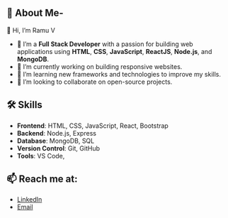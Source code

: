 ## 🚀 About Me-
👋 Hi, I’m Ramu V
- 👀 I’m a **Full Stack Developer** with a passion for building web applications using **HTML**, **CSS**, **JavaScript**, **ReactJS**, **Node.js**, and **MongoDB**.
- 🔭 I’m currently working on building responsive websites.
- 🌱 I’m learning new frameworks and technologies to improve my skills.
- 👯 I’m looking to collaborate on open-source projects.
 
## 🛠️ Skills
- **Frontend**: HTML, CSS, JavaScript, React, Bootstrap
- **Backend**: Node.js, Express
- **Database**: MongoDB, SQL
- **Version Control**: Git, GitHub
- **Tools**: VS Code, 

## 📫 Reach me at:
- [LinkedIn](www.linkedin.com/in/ramu-v-3274452a0)
- [Email](vramu7554@gmail.com)






<!---
Ramu148/Ramu148 is a ✨ special ✨ repository because its `README.md` (this file) appears on your GitHub profile.
You can click the Preview link to take a look at your changes.
--->
